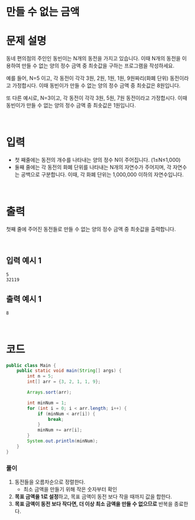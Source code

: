 # 만들 수 없는 금액
# 문제 설명
동네 편의점의 주인인 동빈이는 N개의 동전을 가지고 있습니다. 이때 N개의 동전을 이용하여 만들 수 없는 양의 정수 금액 중 최솟값을 구하는 프로그램을 작성하세요.

예를 들어, N=5 이고, 각 동전이 각각 3원, 2원, 1원, 1원, 9원짜리(화폐 단위) 동전이라고 가정합시다. 이때 동빈이가 만들 수 없는 양의 정수 금액 중 최솟값은 8원입니다.

또 다른 예시로, N=3이고, 각 동전이 각각 3원, 5원, 7원 동전이라고 가정합시다. 이때 동빈이가 만들 수 없는 양의 정수 금액 중 최솟값은 1원입니다.


<br>

# 입력
- 첫 째줄에는 동전의 개수를 나타내는 양의 정수 N이 주어집니다. (1≤N≤1,000)
- 둘째 줄에는 각 동전의 화폐 단위를 나타내는 N개의 자연수가 주어지며, 각 자연수는 공백으로 구분합니다. 이때, 각 화폐 단위는 1,000,000 이하의 자연수입니다.

<br>

# 출력
첫째 줄에 주어진 동전들로 만들 수 없는 양의 정수 금액 중 최솟값을 출력합니다.

<br>

## 입력 예시 1

```
5
32119
```

## 출력 예시 1

```
8
```

<br>

# 코드

```java
public class Main {
    public static void main(String[] args) {
        int n = 5;
        int[] arr = {3, 2, 1, 1, 9};

        Arrays.sort(arr);

        int minNum = 1;
        for (int i = 0; i < arr.length; i++) {
            if (minNum < arr[i]) {
                break;
            }
            minNum += arr[i];
        }
        System.out.println(minNum);
    }
}
```

### 풀이
1. 동전들을 오름차순으로 정렬한다.
   - 최소 금액을 만들기 위해 작은 숫자부터 확인
2. **목표 금액을 1로 설정**하고, 목표 금액이 동전 보다 작을 때까지 값을 합한다.
3. **목표 금액이 동전 보다 작다면, 더 이상 최소 금액을 만들 수 없으므로** 반복을 종료한다.